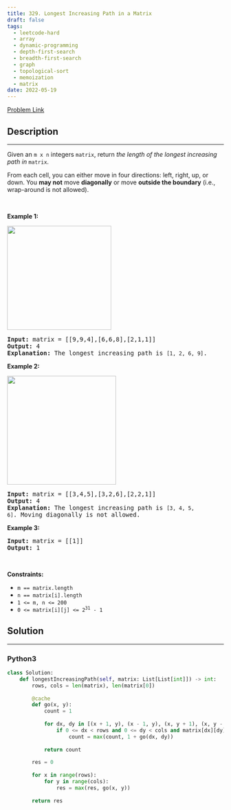 ```yaml
---
title: 329. Longest Increasing Path in a Matrix
draft: false
tags: 
  - leetcode-hard
  - array
  - dynamic-programming
  - depth-first-search
  - breadth-first-search
  - graph
  - topological-sort
  - memoization
  - matrix
date: 2022-05-19
---
```


[Problem Link](https://leetcode.com/problems/longest-increasing-path-in-a-matrix/)

## Description

---
<p>Given an <code>m x n</code> integers <code>matrix</code>, return <em>the length of the longest increasing path in </em><code>matrix</code>.</p>

<p>From each cell, you can either move in four directions: left, right, up, or down. You <strong>may not</strong> move <strong>diagonally</strong> or move <strong>outside the boundary</strong> (i.e., wrap-around is not allowed).</p>

<p>&nbsp;</p>
<p><strong class="example">Example 1:</strong></p>
<img alt="" src="https://assets.leetcode.com/uploads/2021/01/05/grid1.jpg" style="width: 242px; height: 242px;" />
<pre>
<strong>Input:</strong> matrix = [[9,9,4],[6,6,8],[2,1,1]]
<strong>Output:</strong> 4
<strong>Explanation:</strong> The longest increasing path is <code>[1, 2, 6, 9]</code>.
</pre>

<p><strong class="example">Example 2:</strong></p>
<img alt="" src="https://assets.leetcode.com/uploads/2021/01/27/tmp-grid.jpg" style="width: 253px; height: 253px;" />
<pre>
<strong>Input:</strong> matrix = [[3,4,5],[3,2,6],[2,2,1]]
<strong>Output:</strong> 4
<strong>Explanation: </strong>The longest increasing path is <code>[3, 4, 5, 6]</code>. Moving diagonally is not allowed.
</pre>

<p><strong class="example">Example 3:</strong></p>

<pre>
<strong>Input:</strong> matrix = [[1]]
<strong>Output:</strong> 1
</pre>

<p>&nbsp;</p>
<p><strong>Constraints:</strong></p>

<ul>
	<li><code>m == matrix.length</code></li>
	<li><code>n == matrix[i].length</code></li>
	<li><code>1 &lt;= m, n &lt;= 200</code></li>
	<li><code>0 &lt;= matrix[i][j] &lt;= 2<sup>31</sup> - 1</code></li>
</ul>


## Solution

---
### Python3
``` py title='longest-increasing-path-in-a-matrix'
class Solution:
    def longestIncreasingPath(self, matrix: List[List[int]]) -> int:
        rows, cols = len(matrix), len(matrix[0])
        
        @cache
        def go(x, y):
            count = 1
            
            for dx, dy in [(x + 1, y), (x - 1, y), (x, y + 1), (x, y - 1)]:
                if 0 <= dx < rows and 0 <= dy < cols and matrix[dx][dy] > matrix[x][y]:
                    count = max(count, 1 + go(dx, dy))
            
            return count
        
        res = 0
        
        for x in range(rows):
            for y in range(cols):
                res = max(res, go(x, y))
        
        return res
```

